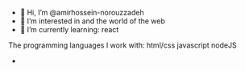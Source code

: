 - 👋 Hi, I’m @amirhossein-norouzzadeh
- 👀 I’m interested in and the world of the web
- 🌱 I’m currently learning: react

The programming languages I work with: html/css javascript nodeJS
- <!--
- 💞️ I’m looking to collaborate on ...
- 📫 How to reach me ...
-->
<!--
amirhossein-norouzzadeh/amirhossein-norouzzadeh is a ✨ special ✨ repository because its `README.md` (this file) appears on your GitHub profile.
You can click the Preview link to take a look at your changes.
-->

